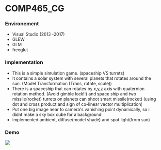 # COMP465_CG

### Environement
  - Visual Studio (2013 -2017)
  - GLEW
  - GLM
  - freeglut
  
### Implementation
  - This is a simple simulation game. (spaceship VS turrets)
  - It contains a solar system with several planets that rotates around the sun. (Model Transformation (Trans, rotate, scale))
  - There is a spaceship that can rotates by x,y,z axis with quaternion rotation method. (Avoid gimble lock!!)
  and space ship and two missile(rocket) turrets on planets can shoot smart missile(rocket) 
  (using dot and cross product and sign of co-linear vector multiplication)
  - Put one big image near to camera's vanishing point dynamically, so i didnt make a sky box cube for a background
  - Implemented ambient, diffuse(model shade) and spot light(from sun) 
  
### Demo
![](./Demo.gif)
